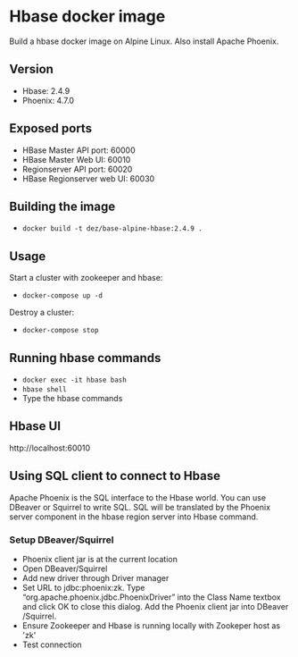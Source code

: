 # Hbase docker image
Build a hbase docker image on Alpine Linux. Also install Apache Phoenix.

## Version
- Hbase: 2.4.9
- Phoenix: 4.7.0

## Exposed ports
- HBase Master API port: 60000
- HBase Master Web UI: 60010
- Regionserver API port: 60020
- HBase Regionserver web UI: 60030

## Building the image       
- ``docker build -t dez/base-alpine-hbase:2.4.9 .``

## Usage
Start a cluster with zookeeper and hbase:

- ``docker-compose up -d ``

Destroy a cluster:

- ``docker-compose stop``


## Running hbase commands
- ``docker exec -it hbase bash``
- ``hbase shell``
- Type the hbase commands

## Hbase UI
http://localhost:60010

## Using SQL client to connect to Hbase
Apache Phoenix is the SQL interface to the Hbase world. You can use DBeaver or Squirrel to write SQL. SQL will be translated by the Phoenix server component in the hbase region server into Hbase command. 

### Setup DBeaver/Squirrel
- Phoenix client jar is at the current location
- Open DBeaver/Squirrel
- Add new driver through Driver manager
- Set URL to jdbc:phoenix:zk. Type “org.apache.phoenix.jdbc.PhoenixDriver” into the Class Name textbox and click OK to close this dialog. Add the Phoenix client jar into DBeaver /Squirrel.
- Ensure Zookeeper and Hbase is running locally with Zookeper host as 'zk'
- Test connection
